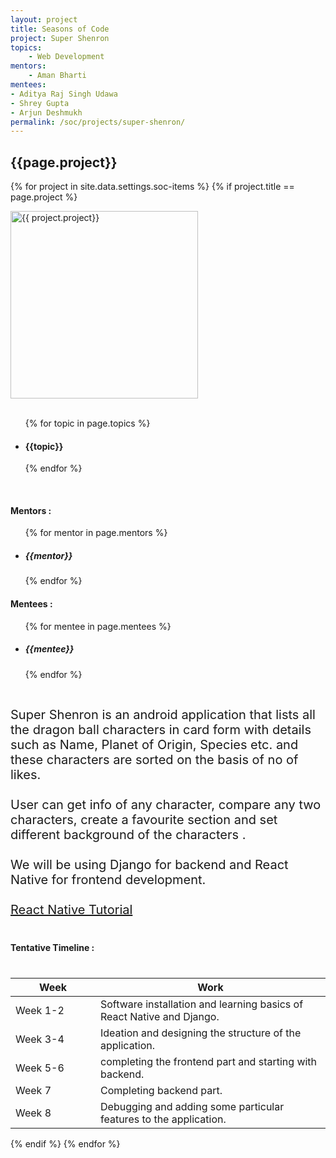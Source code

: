 ```yaml
---
layout: project
title: Seasons of Code
project: Super Shenron
topics:
    - Web Development
mentors:
    - Aman Bharti   
mentees:
- Aditya Raj Singh Udawa
- Shrey Gupta
- Arjun Deshmukh
permalink: /soc/projects/super-shenron/
---
```


<h2 class="display1 m-3 p-3 text-center">{{page.project}}</h2>

{% for project in site.data.settings.soc-items %}
{% if project.title == page.project %}
<div>
    <img src="{{ site.baseurl }}/{{ project.image }}"  width = "300" height="300" alt="{{ project.project}}" class="border rounded img-soc">
</div>
<div>
    <br>
    <ul>
        {% for topic in page.topics %}
        <li><h4 class="text-primary text-center">{{topic}}</h4></li>
        {% endfor %}
    </ul>
    <br>
    <h4 class="display3  ">Mentors :</h4> 
    <ul>
        {% for mentor in page.mentors %}
        <li><h5 class=" ">{{mentor}}</h5></li>
        {% endfor %}
    </ul>
    <h4 class="display3  ">Mentees :</h4> 
    <ul>
        {% for mentee in page.mentees %}
        <li><h5 class="">{{mentee}}</h5></li>
        {% endfor %}
    </ul>
</div>
<div>
    <p class="display3" style = "font-size:20px;" >
        <br>
        Super Shenron is an android application that lists all the dragon ball characters in card form with details such as Name, Planet of Origin, Species etc. and these characters are sorted on the basis of no of likes.
        <br><br>
        User can get info of any character, compare any two characters, create a favourite section and set different background of the characters .
        <br><br>
        We will be using Django for backend and React Native for frontend development.
        <br><br>
        <a href="https://www.youtube.com/watch?v=qSRrxpdMpVc&t=3235s">React Native Tutorial</a>
    </p>
</div>
<div>
    <h4 class="display3" style="margin:40px 0px 40px 0px;">Tentative Timeline :</h4>
    <table class="table table-striped">
    <thead>
        <tr>
        <th>Week</th>
        <th>Work</th>
        </tr>
    </thead>
    <tbody>
    <tr>
      <td style='width: 120px'>Week 1-2</td>
      <td>Software installation and learning basics of React Native and Django.</td>
    </tr>
    <tr>
      <td>Week 3-4</td>
      <td>Ideation and designing the structure of the application.</td>
    </tr>
    <tr>
      <td>Week 5-6</td>
      <td>completing the frontend part and starting with backend.</td>
    </tr>
    <tr>
      <td>Week 7</td>
      <td>Completing backend part.</td>
    </tr>
    <tr>
      <td>Week 8</td>
      <td>Debugging and adding some particular features to the application.</td>
    </tr>
  </tbody>
    </table>
</div>
{% endif %}
{% endfor %}